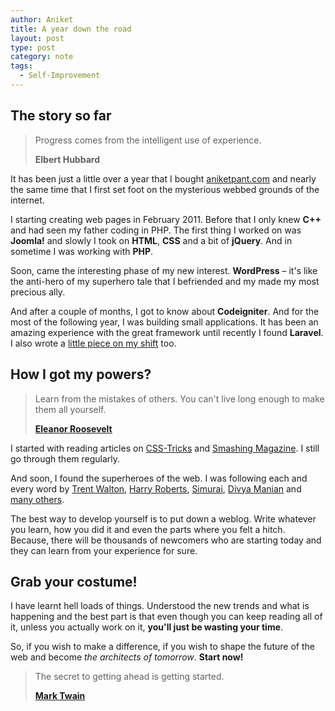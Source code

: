 ```yaml
---
author: Aniket
title: A year down the road
layout: post
type: post
category: note
tags:
  - Self-Improvement
---
```


## The story so far

<blockquote>
  <p>Progress comes from the intelligent use of experience.</p>
  <b class="source">Elbert Hubbard</b>
</blockquote>

It has been just a little over a year that I bought [aniketpant.com](http://aniketpant.com) and nearly the same time that I first set foot on the mysterious webbed grounds of the internet.

I starting creating web pages in February 2011. Before that I only knew **C++** and had seen my father coding in PHP.
The first thing I worked on was **Joomla!** and slowly I took on **HTML**, **CSS** and a bit of **jQuery**. And in sometime I was working with **PHP**.

Soon, came the interesting phase of my new interest. **WordPress** – it's like the anti-hero of my superhero tale that I befriended and my made my most precious ally.

And after a couple of months, I got to know about **Codeigniter**. And for the most of the following year, I was building small applications. It has been an amazing experience with the great framework until recently I found **Laravel**. I also wrote a [little piece on my shift](/2012/05/a-shift-from-codeigniter-to-laravel) too.

## How I got my powers?

<blockquote>
  <p>Learn from the mistakes of others. You can't live long enough to make them all yourself.</p>
  <b class="source"><a href="http://en.wikipedia.org/wiki/Eleanor_Roosevelt">Eleanor Roosevelt</a></b>
</blockquote>

I started with reading articles on [CSS-Tricks](http://css-tricks.com/) and [Smashing Magazine](http://smashingmagazine.com). I still go through them regularly.

And soon, I found the superheroes of the web. I was following each and every word by [Trent Walton](http://twitter.com/TrentWalton), [Harry Roberts](http://twitter.com/csswizardry), [Simurai](http://twitter.com/simurai), [Divya Manian](http://twitter.com/divya) and [many others](http://https://twitter.com/aniket_pant/get-webbed).

The best way to develop yourself is to put down a weblog. Write whatever you learn, how you did it and even the parts where you felt a hitch. Because, there will be thousands of newcomers who are starting today and they can learn from your experience for sure.

## Grab your costume!

I have learnt hell loads of things. Understood the new trends and what is happening and the best part is that even though you can keep reading all of it, unless you actually work on it, **you'll just be wasting your time**.

So, if you wish to make a difference, if you wish to shape the future of the web and become *the architects of tomorrow*. **Start now!**

<blockquote>
  <p>The secret to getting ahead is getting started.</p>
  <b class="source"><a href="http://en.wikipedia.org/wiki/Mark_Twain">Mark Twain</a></b>
</blockquote>